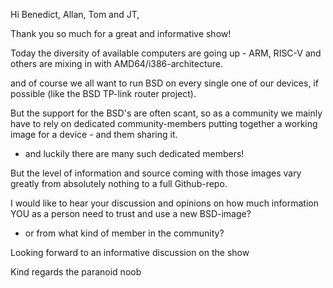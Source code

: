 Hi Benedict, Allan, Tom and JT,

Thank you so much for a great and informative show!

Today the diversity of available computers are going up - ARM, RISC-V and others are mixing in with AMD64/i386-architecture.

and of course we all want to run BSD on every single one of our devices, if possible (like the BSD TP-link router project).

But the support for the BSD's are often scant, so as a community we mainly have to rely on dedicated community-members putting together a working image for a device - and them sharing it.
- and luckily there are many such dedicated members!

But the level of information and source coming with those images vary greatly from absolutely nothing to a full Github-repo.

I would like to hear your discussion and opinions on how much information YOU as a person need to trust and use a new BSD-image?
- or from what kind of member in the community?


Looking forward to an informative discussion on the show 

Kind regards
the paranoid noob
